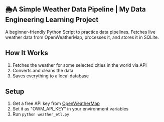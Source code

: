 ## 🌦️A Simple Weather Data Pipeline | My Data Engineering Learning Project
A beginner-friendly Python Script to practice data pipelines. Fetches live weather data from OpenWeatherMap, processes it, and stores it in SQLite.

## How It Works
1. Fetches the weather for some selected cities in the world via API
2. Converts and cleans the data
3. Saves everything to a local database

## Setup
1. Get a free API key from [OpenWeatherMap](https://openweathermap.org/)
2. Set it as "OWM_API_KEY" in your  environment variables
3. Run `python weather_etl.py`
